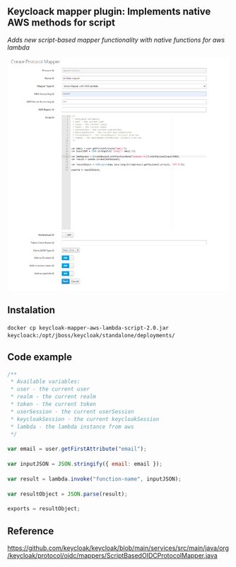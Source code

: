 ## Keycloack mapper plugin: Implements native AWS methods for script

_Adds new script-based mapper functionality with native functions for aws lambda_

![alt text](docs/mapper.png)

## Instalation

`docker cp keycloak-mapper-aws-lambda-script-2.0.jar keycloack:/opt/jboss/keycloak/standalone/deployments/`

## Code example

```javascript
/**
 * Available variables: 
 * user - the current user
 * realm - the current realm
 * token - the current token
 * userSession - the current userSession
 * keycloakSession - the current keycloakSession
 * lambda - the lambda instance from aws
 */

var email = user.getFirstAttribute("email");

var inputJSON = JSON.stringify({ email: email });

var result = lambda.invoke("function-name", inputJSON);

var resultObject = JSON.parse(result);

exports = resultObject;

```

## Reference

https://github.com/keycloak/keycloak/blob/main/services/src/main/java/org/keycloak/protocol/oidc/mappers/ScriptBasedOIDCProtocolMapper.java
